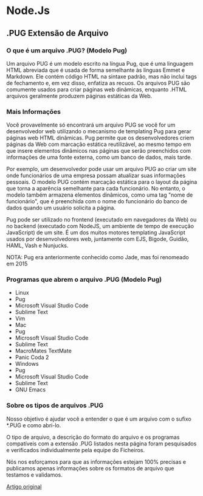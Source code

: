 # Node.Js

## .PUG Extensão de Arquivo

### O que é um arquivo .PUG? (Modelo Pug)

Um arquivo PUG é um modelo escrito na língua Pug, que é uma linguagem HTML abreviada que é usada de forma semelhante às línguas Emmet e Markdown. Ele contém código HTML na sintaxe padrão, mas não inclui tags de fechamento e, em vez disso, enfatiza as recuos. Os arquivos PUG são comumente usados para criar páginas web dinâmicas, enquanto .HTML arquivos geralmente produzem páginas estáticas da Web.

### Mais Informações

Você provavelmente só encontrará um arquivo PUG se você for um desenvolvedor web utilizando o mecanismo de templating Pug para gerar páginas web HTML dinâmicas. Pug permite que os desenvolvedores criem páginas da Web com marcação estática reutilizável, ao mesmo tempo em que insere elementos dinâmicos nas páginas que serão preenchidos com informações de uma fonte externa, como um banco de dados, mais tarde.

Por exemplo, um desenvolvedor pode usar um arquivo PUG ao criar um site onde funcionários de uma empresa possam atualizar suas informações pessoais. O modelo PUG contém marcação estática para o layout da página que torna a aparência semelhante para cada funcionário. No entanto, o modelo também armazena elementos dinâmicos, como uma tag "nome de funcionário", que é preenchida com o nome do funcionário do banco de dados quando um usuário solicita a página.

Pug pode ser utilizado no frontend (executado em navegadores da Web) ou no backend (executado com NodeJS, um ambiente de tempo de execução JavaScript) de um site. É um dos muitos motores templating JavaScript usados por desenvolvedores web, juntamente com EJS, Bigode, Guidão, HAML, Vash e Nunjucks.

NOTA: Pug era anteriormente conhecido como Jade, mas foi renomeado em 2015

### Programas que abrem o arquivo .PUG (Modelo Pug)

- Linux
- Pug 
- Microsoft Visual Studio Code 
- Sublime Text
- Vim
- Mac
- Pug 
- Microsoft Visual Studio Code 
- Sublime Text
- MacroMates TextMate
- Panic Coda 2 
- Windows
- Pug 
- Microsoft Visual Studio Code 
- Sublime Text
- GNU Emacs

### Sobre os tipos de arquivos .PUG

Nosso objetivo é ajudar você a entender o que é um arquivo com o sufixo *.PUG e como abri-lo.

O tipo de arquivo, a descrição do formato do arquivo e os programas compatíveis com a extensão .PUG listados nesta página foram pesquisados ​​e verificados individualmente pela equipe do Ficheiros.

Nós nos esforçamos para que as informações estejam 100% precisas e publicamos apenas informações sobre os formatos de arquivo que testamos e validamos.

[Artigo original](https://ficheiros.com.br/extensao/pug/)